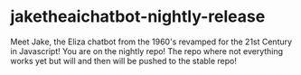 # jaketheaichatbot-nightly-release
Meet Jake, the Eliza chatbot from the 1960's revamped for the 21st Century in Javascript! You are on the nightly repo! The repo where not everything works yet but will and then will be pushed to the stable repo!
